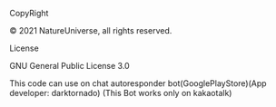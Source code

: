 CopyRight

© 2021 NatureUniverse, all rights reserved.

License

GNU General Public License 3.0

This code can use on 
chat autoresponder bot(GooglePlayStore)(App developer: darktornado)
(This Bot works only on kakaotalk)
